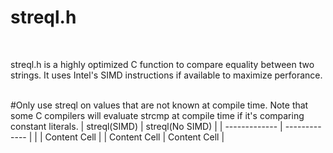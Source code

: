 # streql.h
<BR>

streql.h is a highly optimized C function to compare equality between two strings. It uses Intel's SIMD instructions if available to maximize perforance.

<BR>
#Only use streql on values that are not known at compile time.
Note that some C compilers will evaluate strcmp at compile time if it's comparing constant literals. 
| streql(SIMD) | streql(No SIMD) |
| ------------- | ------------- |
|   | Content Cell  |
| Content Cell  | Content Cell  |
